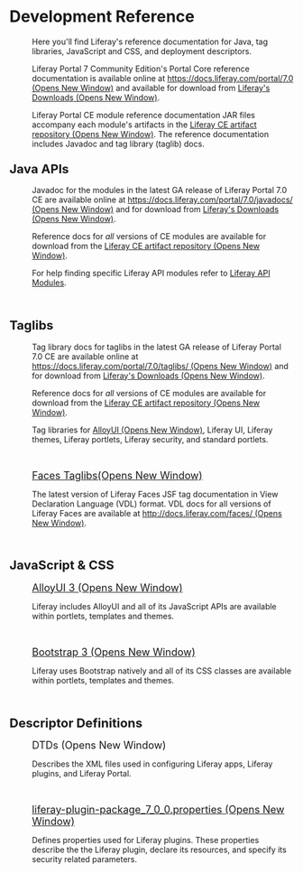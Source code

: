 # Development Reference [](id=development-reference)

<p style="margin-left: 40px;">
Here you'll find Liferay's reference documentation for Java, tag libraries,
JavaScript and CSS, and deployment descriptors.
</p>

<p style="margin-left: 40px;">
Liferay Portal 7 Community Edition's Portal Core reference documentation is
available online  at <a href="https://docs.liferay.com/portal/7.0"
target="_blank">https://docs.liferay.com/portal/7.0<span
class="opens-new-window-accessible"> (Opens New Window)</span></a>
and available for download from 
<a href="https://www.liferay.com/downloads" target="_blank">Liferay's Downloads<span
class="opens-new-window-accessible"> (Opens New Window)</span></a>. 
</p>

<p style="margin-left: 40px;">
Liferay Portal CE module reference documentation JAR files accompany each
module's artifacts in the 
<a href="https://repository.liferay.com/nexus/content/repositories/liferay-releases-ce/com/liferay/" target="_blank">
Liferay CE artifact repository<span class="opens-new-window-accessible"> (Opens New Window)</span></a>.
The reference documentation includes Javadoc and tag library (taglib) docs.
</p>

<h3><span style="font-size: 22px;">Java APIs</span></h3>

<p style="margin-left: 40px;">
Javadoc for the modules in the latest GA release of Liferay Portal 7.0 CE are available online at
<a href="https://docs.liferay.com/portal/7.0/javadocs/" target="_blank">
https://docs.liferay.com/portal/7.0/javadocs/<span class="opens-new-window-accessible"> (Opens New Window)</span></a>
and for download from 
<a href="https://www.liferay.com/downloads" target="_blank">Liferay's Downloads<span
class="opens-new-window-accessible"> (Opens New Window)</span></a>.
</p>

<p style="margin-left: 40px;">
Reference docs for <em>all</em> versions of CE modules are available for download from the
<a href="https://repository.liferay.com/nexus/content/repositories/liferay-releases-ce/com/liferay/" target="_blank">
Liferay CE artifact repository<span class="opens-new-window-accessible"> (Opens New Window)</span></a>.
</p>

<p style="margin-left: 40px;">
For help finding specific Liferay API modules refer to <a
href="/develop/reference/-/knowledge_base/7-0/finding-liferay-api-modules">
Liferay API Modules</a>.
</p>

<p style="margin-left: 40px;">&nbsp;</p>

<h3><span style="font-size: 22px;">Taglibs</span></h3>

<p style="margin-left: 40px;">
Tag library docs for taglibs in the latest GA release of Liferay Portal 7.0 CE are available online at
<a href="https://docs.liferay.com/portal/7.0/taglibs/" target="_blank">
https://docs.liferay.com/portal/7.0/taglibs/<span class="opens-new-window-accessible"> (Opens New Window)</span></a>
and for download from 
<a href="https://www.liferay.com/downloads" target="_blank">Liferay's Downloads<span
class="opens-new-window-accessible"> (Opens New Window)</span></a>.
</p>

<p style="margin-left: 40px;">
Reference docs for <em>all</em> versions of CE modules are available for download from the
<a href="https://repository.liferay.com/nexus/content/repositories/liferay-releases-ce/com/liferay/" target="_blank">
Liferay CE artifact repository<span class="opens-new-window-accessible"> (Opens New Window)</span></a>.
</p>

<p style="margin-left: 40px;">
Tag libraries for <a href="http://alloyui.com/" target="_blank">AlloyUI <span
class="opens-new-window-accessible">(Opens New Window)</span></a>, Liferay UI,
Liferay themes, Liferay portlets, Liferay security, and standard portlets.
</p>

<p style="margin-left: 40px;">&nbsp;</p>

<p style="margin-left: 40px;">
<span style="font-size:18px;">
<a href="http://docs.liferay.com/faces/3.1/vdldoc/" target="_blank">
Faces Taglibs<span class="opens-new-window-accessible">(Opens New Window)</span>
</a>
</span>
</p>

<p style="margin-left: 40px;">
The latest version of Liferay Faces JSF tag documentation in View Declaration
Language (VDL) format. VDL docs for all versions of Liferay Faces are available
at <a href="http://docs.liferay.com/faces/"
target="_blank">http://docs.liferay.com/faces/ <span
class="opens-new-window-accessible">(Opens New Window)</span></a>.
</p>

<p style="margin-left: 40px;">&nbsp;</p>

<h3><span style="font-size: 22px;">JavaScript &amp; CSS</span></h3>

<p style="margin-left: 40px;">
<span style="font-size:18px;">
<a href="http://alloyui.com" target="_blank">
AlloyUI 3&nbsp;<span class="opens-new-window-accessible">(Opens New Window)</span>
</a>
</span>
</p>

<p style="margin-left: 40px;">
Liferay includes AlloyUI and all of its JavaScript APIs are available
within portlets, templates and themes.
</p>

<p style="margin-left: 40px;">&nbsp;</p>

<p style="margin-left: 40px;">
<span style="font-size:18px;">
<a href="http://getbootstrap.com/2.3.2" target="_blank">
Bootstrap 3&nbsp;<span class="opens-new-window-accessible">(Opens New Window)</span>
</a>
</span>
</p>

<p style="margin-left: 40px;">
Liferay uses Bootstrap natively and all of its CSS classes are available within
portlets, templates and themes.
</p>

<p style="margin-left: 40px;">&nbsp;</p>

<h3><span style="font-size: 22px;">Descriptor Definitions</span></h3>

<p style="margin-left: 40px;">
<span style="font-size:18px;">
<a href="http://docs.liferay.com/portal/7.0/definitions/" style="text-decoration: none;" target="_blank">
DTDs <span class="opens-new-window-accessible">(Opens New Window)</span>
</a>
</span>
</p>

<p style="margin-left: 40px;">
Describes the XML files used in configuring Liferay apps, Liferay plugins, and
Liferay Portal.
</p>

<p style="margin-left: 40px;">&nbsp;</p>

<p style="margin-left: 40px;">
<span style="font-size:18px;">
<a href="http://docs.liferay.com/portal/7.0/propertiesdoc/liferay-plugin-package_7_0_0.properties.html"
id="yui_patched_v3_11_0_1_1414746645512_1007" style="word-spacing: normal;
outline: 0px;" target="_blank">
liferay-plugin-package_7_0_0.properties&nbsp;<span class="opens-new-window-accessible">(Opens New Window)</span>
</a>
</span>
</p>

<p style="margin-left: 40px;">
Defines properties used for Liferay plugins. These properties describe the
the Liferay plugin, declare its resources, and specify its security related
parameters.  </p>


